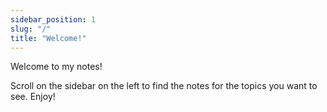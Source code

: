 ```yaml
---
sidebar_position: 1
slug: "/"
title: "Welcome!"
---
```

Welcome to my notes!

Scroll on the sidebar on the left to find the notes for the topics you want to see. Enjoy!
